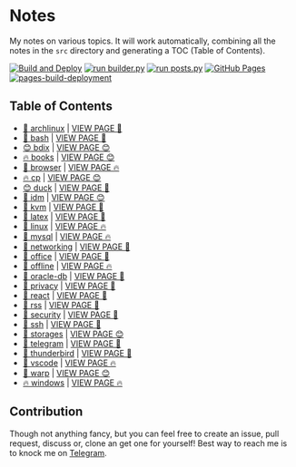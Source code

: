# Notes

My notes on various topics. It will work automatically, combining all the notes in the `src` directory and generating a TOC (Table of Contents).

[![Build and Deploy](https://github.com/SharafatKarim/notes/actions/workflows/action.yml/badge.svg)](https://github.com/SharafatKarim/notes/actions/workflows/action.yml)
[![run builder.py](https://github.com/SharafatKarim/notes/actions/workflows/action.yml/badge.svg)](https://github.com/SharafatKarim/notes/actions/workflows/action.yml)
[![run posts.py](https://github.com/SharafatKarim/notes/actions/workflows/posts.yml/badge.svg)](https://github.com/SharafatKarim/notes/actions/workflows/posts.yml)
[![GitHub Pages](https://github.com/SharafatKarim/notes/actions/workflows/gh-pages.yml/badge.svg)](https://github.com/SharafatKarim/notes/actions/workflows/gh-pages.yml)
[![pages-build-deployment](https://github.com/SharafatKarim/notes/actions/workflows/pages/pages-build-deployment/badge.svg)](https://github.com/SharafatKarim/notes/actions/workflows/pages/pages-build-deployment)


## Table of Contents

- [👾 archlinux](src/archlinux.md) | <a href='https://sharafat.is-a.dev/notes/archlinux' target='_blank'>VIEW PAGE 🍕</a>
- [👾 bash](src/bash.md) | <a href='https://sharafat.is-a.dev/notes/bash' target='_blank'>VIEW PAGE 🌈</a>
- [😊 bdix](src/bdix.md) | <a href='https://sharafat.is-a.dev/notes/bdix' target='_blank'>VIEW PAGE 😊</a>
- [🔥 books](src/books.md) | <a href='https://sharafat.is-a.dev/notes/books' target='_blank'>VIEW PAGE 😊</a>
- [🎉 browser](src/browser.md) | <a href='https://sharafat.is-a.dev/notes/browser' target='_blank'>VIEW PAGE 🔥</a>
- [🔥 cp](src/cp.md) | <a href='https://sharafat.is-a.dev/notes/cp' target='_blank'>VIEW PAGE 😊</a>
- [😊 duck](src/duck.md) | <a href='https://sharafat.is-a.dev/notes/duck' target='_blank'>VIEW PAGE 🍕</a>
- [🎉 idm](src/idm.md) | <a href='https://sharafat.is-a.dev/notes/idm' target='_blank'>VIEW PAGE 😊</a>
- [👾 kvm](src/kvm.md) | <a href='https://sharafat.is-a.dev/notes/kvm' target='_blank'>VIEW PAGE 🎸</a>
- [🎉 latex](src/latex.md) | <a href='https://sharafat.is-a.dev/notes/latex' target='_blank'>VIEW PAGE 🌟</a>
- [🍕 linux](src/linux.md) | <a href='https://sharafat.is-a.dev/notes/linux' target='_blank'>VIEW PAGE 🔥</a>
- [🎉 mysql](src/mysql.md) | <a href='https://sharafat.is-a.dev/notes/mysql' target='_blank'>VIEW PAGE 🔥</a>
- [🤖 networking](src/networking.md) | <a href='https://sharafat.is-a.dev/notes/networking' target='_blank'>VIEW PAGE 🌈</a>
- [🌟 office](src/office.md) | <a href='https://sharafat.is-a.dev/notes/office' target='_blank'>VIEW PAGE 🤖</a>
- [🎸 offline](src/offline.md) | <a href='https://sharafat.is-a.dev/notes/offline' target='_blank'>VIEW PAGE 🔥</a>
- [🤖 oracle-db](src/oracle-db.md) | <a href='https://sharafat.is-a.dev/notes/oracle-db' target='_blank'>VIEW PAGE 🍕</a>
- [👾 privacy](src/privacy.md) | <a href='https://sharafat.is-a.dev/notes/privacy' target='_blank'>VIEW PAGE 🚀</a>
- [🎉 react](src/react.md) | <a href='https://sharafat.is-a.dev/notes/react' target='_blank'>VIEW PAGE 👾</a>
- [🍕 rss](src/rss.md) | <a href='https://sharafat.is-a.dev/notes/rss' target='_blank'>VIEW PAGE 🤖</a>
- [👾 security](src/security.md) | <a href='https://sharafat.is-a.dev/notes/security' target='_blank'>VIEW PAGE 🎉</a>
- [🤖 ssh](src/ssh.md) | <a href='https://sharafat.is-a.dev/notes/ssh' target='_blank'>VIEW PAGE 🚀</a>
- [👾 storages](src/storages.md) | <a href='https://sharafat.is-a.dev/notes/storages' target='_blank'>VIEW PAGE 😊</a>
- [🤖 telegram](src/telegram.md) | <a href='https://sharafat.is-a.dev/notes/telegram' target='_blank'>VIEW PAGE 👾</a>
- [🍕 thunderbird](src/thunderbird.md) | <a href='https://sharafat.is-a.dev/notes/thunderbird' target='_blank'>VIEW PAGE 👾</a>
- [🎉 vscode](src/vscode.md) | <a href='https://sharafat.is-a.dev/notes/vscode' target='_blank'>VIEW PAGE 🔥</a>
- [🎸 warp](src/warp.md) | <a href='https://sharafat.is-a.dev/notes/warp' target='_blank'>VIEW PAGE 😊</a>
- [🔥 windows](src/windows.md) | <a href='https://sharafat.is-a.dev/notes/windows' target='_blank'>VIEW PAGE 🔥</a>

## Contribution

Though not anything fancy, but you can feel free to create an issue, pull request, discuss or, clone an get one for yourself!
Best way to reach me is to knock me on [Telegram](https://t.me/SharafatKarim).

